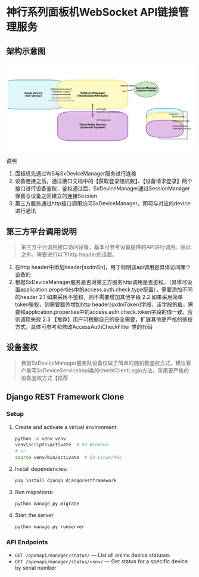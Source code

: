 # 神行系列面板机WebSocket API链接管理服务

## 架构示意图
![demo.png](demo.png)

 说明
1. 面板机先通过WS与SxDeviceManager服务进行连接
2. 设备连接之后，通过接口文档中的【获取登录随机数】、【设备请求登录】两个接口进行设备鉴权，鉴权通过后，SxDeviceManager通过SessionManager保留与设备之间建立的连接Session
3. 第三方服务通过http接口调用访问SxDeviceManager，即可与对应的device进行通讯

## 第三方平台调用说明
> 第三方平台调用接口访问设备，基本可参考设备提供的API进行调用。除此之外，需要进行以下http header的设置。

1. 在http header中添加header[sxdmSn]，用于标明该api调用是具体访问哪个设备的
2. 根据SxDeviceManager服务是否对第三方服务http调用是否鉴权，（具体可设置application.properties中的access.auth.check.type配置），需要添加不同的header
  2.1 如果采用不鉴权，则不需要增加其他字段
  2.2 如果采用简单token鉴权，则需要额外增加http header[sxdmToken]字段，该字段的值，需要和application.properties中的access.auth.check.token字段的值一致，否则调用失败
  2.3 【推荐】用户可根据自己的安全需要，扩展其他更严格的鉴权方式，具体可参考和修改AccessAuthCheckFilter 类的代码

## 设备鉴权
> 目前SxDeviceManager服务队设备仅做了简单的随机数鉴权方式，建议客户重写SxDeviceServiceImpl类的checkClientLogin方法，采用更严格的设备鉴权方式【推荐

## Django REST Framework Clone

### Setup

1. Create and activate a virtual environment:
   ```sh
   python -m venv venv
   venv\Scripts\activate  # On Windows
   # or
   source venv/bin/activate  # On Linux/Mac
   ```
2. Install dependencies:
   ```sh
   pip install django djangorestframework
   ```
3. Run migrations:
   ```sh
   python manage.py migrate
   ```
4. Start the server:
   ```sh
   python manage.py runserver
   ```

### API Endpoints

- `GET /openapi/manager/status/` — List all online device statuses
- `GET /openapi/manager/status/<sn>/` — Get status for a specific device by serial number